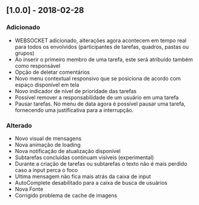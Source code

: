 ## [1.0.0] - 2018-02-28
### Adicionado
- WEBSOCKET adicionado, alterações agora acontecem em tempo real para todos os envolvidos (participantes de tarefas, quadros, pastas ou grupos)
- Ao inserir o primeiro membro de uma tarefa, este será atribuído também como responsável
- Opção de deletar comentários
- Novo menu contextual responsivo que se posiciona de acordo com espaço disponível em tela
- Novo indicador de nível de prioridade das tarefas
- Possível remover a responsabilidade de um usuário em uma tarefa
- Pausar tarefas. No menu de data agora é possível pausar uma tarefa, fornecendo uma justificativa para a interrupção.


### Alterado 
- Novo visual de mensagens
- Nova animação de loading
- Nova notificação de atualização disponível
- Subtarefas concluídas continuam visíveis (experimental)
- Durante a criação de tarefas ou subtarefas o texto não é mais perdido caso a input perca o foco
- Ultima mensagem não fica mais atrás da caixa de input
- AutoComplete desabilitado para a caixa de busca de usuários
- Nova Fonte
- Corrigido problema de cache de imagens
